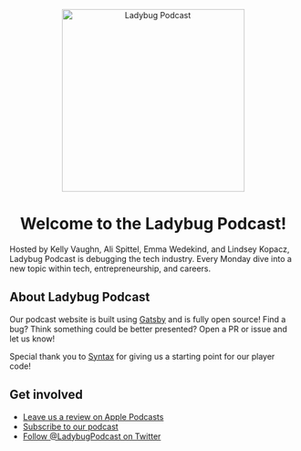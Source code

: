 <p align="center">
  <a href="https://ladybug.dev">
    <img alt="Ladybug Podcast" src="https://ladybug.dev/static/615138c59d5de227e39c7044f4f2e92c/e9c7b/logo.png" width="320" />
  </a>
</p>
<h1 align="center">
  Welcome to the Ladybug Podcast!
</h1>

Hosted by Kelly Vaughn, Ali Spittel, Emma Wedekind, and Lindsey Kopacz, Ladybug Podcast is debugging the tech industry. Every Monday dive into a new topic within tech, entrepreneurship, and careers.

## About Ladybug Podcast
Our podcast website is built using [Gatsby](https://gatsbyjs.org) and is fully open source! Find a bug? Think something could be better presented? Open a PR or issue and let us know!

Special thank you to [Syntax](https://github.com/wesbos/Syntax) for giving us a starting point for our player code!

## Get involved
- [Leave us a review on Apple Podcasts](https://podcasts.apple.com/us/podcast/ladybug-podcast/id1469229625)
- [Subscribe to our podcast](https://link.chtbl.com/ladybugpodcast)
- [Follow @LadybugPodcast on Twitter](https://twitter.com/ladybugpodcast)
